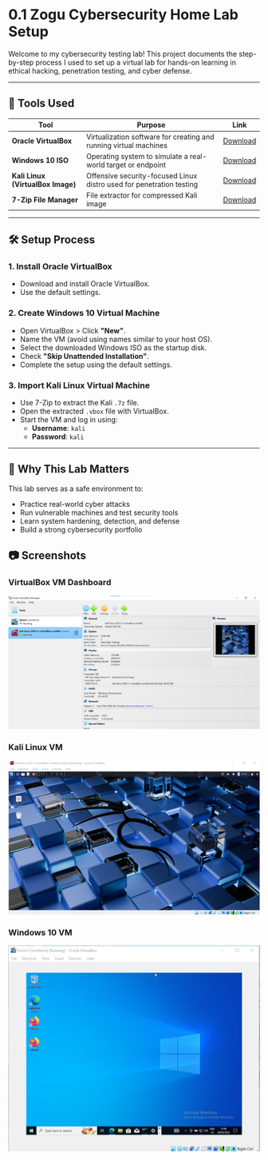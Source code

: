 # 0.1 Zogu Cybersecurity Home Lab Setup

Welcome to my cybersecurity testing lab! This project documents the step-by-step process I used to set up a virtual lab for hands-on learning in ethical hacking, penetration testing, and cyber defense.

---

## 🧰 Tools Used

| Tool | Purpose | Link |
|------|---------|------|
| **Oracle VirtualBox** | Virtualization software for creating and running virtual machines | [Download](https://www.virtualbox.org/wiki/Downloads) |
| **Windows 10 ISO** | Operating system to simulate a real-world target or endpoint | [Download](https://www.microsoft.com/en-ca/software-download/windows10) |
| **Kali Linux (VirtualBox Image)** | Offensive security-focused Linux distro used for penetration testing | [Download](https://kali.download/base-images/kali-2025.1c/kali-linux-2025.1c-virtualbox-amd64.7z) |
| **7-Zip File Manager** | File extractor for compressed Kali image | [Download](https://www.7-zip.org/) |

---

## 🛠️ Setup Process

### 1. Install Oracle VirtualBox
- Download and install Oracle VirtualBox.
- Use the default settings.

### 2. Create Windows 10 Virtual Machine
- Open VirtualBox > Click **"New"**.
- Name the VM (avoid using names similar to your host OS).
- Select the downloaded Windows ISO as the startup disk.
- Check **"Skip Unattended Installation"**.
- Complete the setup using the default settings.

### 3. Import Kali Linux Virtual Machine
- Use 7-Zip to extract the Kali `.7z` file.
- Open the extracted `.vbox` file with VirtualBox.
- Start the VM and log in using:
  - **Username**: `kali`
  - **Password**: `kali`

---

## 🧠 Why This Lab Matters

This lab serves as a safe environment to:
- Practice real-world cyber attacks
- Run vulnerable machines and test security tools
- Learn system hardening, detection, and defense
- Build a strong cybersecurity portfolio

## 📷 Screenshots

### VirtualBox VM Dashboard  
![VM Dashboard](https://github.com/Zogu101/Zogu-security-lab/blob/main/vm%20machine.png)

### Kali Linux VM  
![Kali VM Screen](https://github.com/Zogu101/Zogu-security-lab/blob/main/Kali.png)

### Windows 10 VM 
![Windows VM screen](https://github.com/Zogu101/Zogu-security-lab/blob/main/Windows.png)

